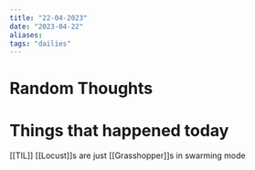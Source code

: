 ```yaml
---
title: "22-04-2023"
date: "2023-04-22"
aliases: 
tags: "dailies"
---
```


# Random Thoughts

# Things that happened today
[[TIL]] [[Locust]]s are just [[Grasshopper]]s in swarming mode